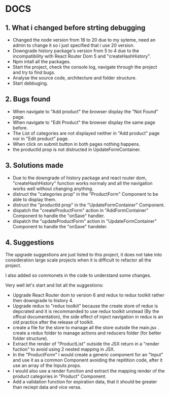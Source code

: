 # DOCS

## 1. What i changed before strting debugging

  - Changed the node version from 16 to 20 due to my syteme, need an admin to change it so i just specified that i use 20 version.
  - Downgrade history package's version from 5 to 4 due to the incompatibility with React Router Dom 5 and "createHashHistory".
  - Npm intall all the packages.
  - Start the project, check the console log, navigate through the project and try to find bugs.
  - Analyse the source code, architecture and folder structure.
  - Start debbuging.

## 2. Bugs found

  - When navigate to "Add product" the browser display the "Not Found" page.
  - When navigate to "Edit Product" the browser display the same page before.
  - The List of categories are not displayed neither in "Add product" page nor in "Edit product" page.
  - When click on submit button in both pages nothing happens.
  - the productId prop is not distructed in UpdateFormContainer.

## 3. Solutions made

  - Due to the downgrade of history package and react router dom, "createHashHistory" function works normaly and all the navigation works well without changing anything.
  - distruct the "categories prop" in the "ProductForm" Component to be able to display them.
  - distruct the "productId prop" in the "UpdateFormContainer" Component.
  - dispatch the "createProductForm" action in "AddFormContainer" Component to handle the "onSave" handler.
  - dispatch the "updateProductForm" action in "UpdateFormContainer" Component to handle the "onSave" handeler.

## 4. Suggestions

  The upgrade suggestions are just listed to this project, it does not take into consideration large scale projects when it is difficult to refactor all the project.

  I also added so commonets in the code to understand some changes.

  Very well let's start and list all the suggestions:

  - Upgrade React Router dom to version 6 and redux to redux toolkit rather then downgrade to history 4.
  - Upgrade redux to "redux toolkit" because the create store of redux is depcrated and it is recommanded to use redux toolkit unstead (By the offical documentation),
  the side effect of inject navigation in redux is an old practice after the release of toolkit.
  - create a file for the store to manage all the store outside the main.jsx
  . create a redux folder to manage actions and reducers folder (for better folder structure).
  - Extract the render of "ProductList" outside the JSX return in a "render fuction" to avoid using 2 nested mapping in JSX.
  - In the "ProductForm" i would create a generic component for an "Input" and use it as a common Component avoiding the repitition code, after it use an array of the Inputs props.
  - I would also use a render function and extract the mapping render of the product categories in "Product" Component.
  - Add a validation function for expiration data, that it should be greater than reciept data and vice versa.
